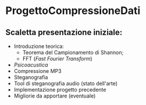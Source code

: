 # ProgettoCompressioneDati

## Scaletta presentazione iniziale:
- Introduzione teorica: 
    - Teorema del Campionamento di Shannon;
    - FFT (*Fast Fourier Transform*)
- *Psicoacustica*
- Compressione MP3
- Steganografia
- Tool di steganografia audio (stato dell'arte)
- Implementazione progetto precedente
- Migliorie da apportare (eventuale)